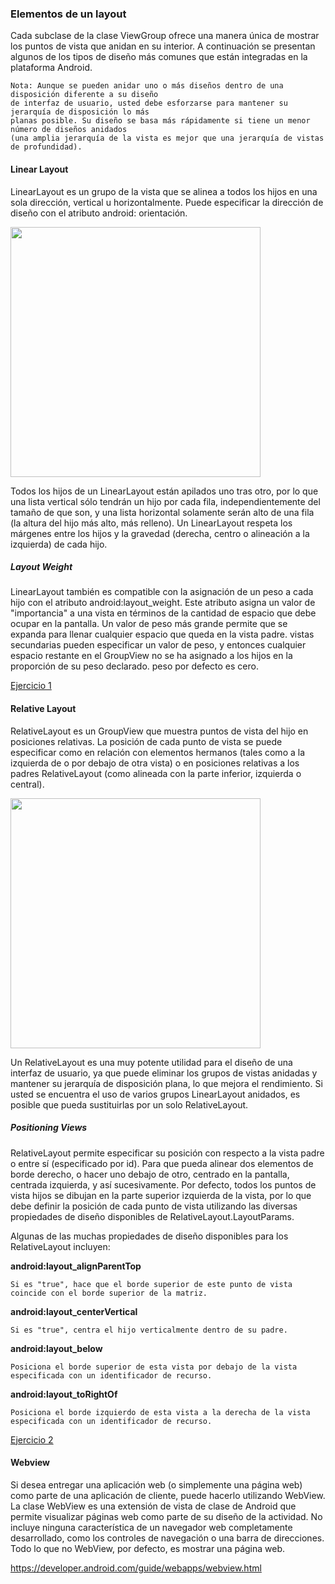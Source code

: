 ### Elementos de un layout

Cada subclase de la clase ViewGroup ofrece una manera única de mostrar los puntos de vista que anidan en su interior. A continuación se presentan algunos de los tipos de diseño más comunes que están integradas en la plataforma Android.

```
Nota: Aunque se pueden anidar uno o más diseños dentro de una disposición diferente a su diseño
de interfaz de usuario, usted debe esforzarse para mantener su jerarquía de disposición lo más
planas posible. Su diseño se basa más rápidamente si tiene un menor número de diseños anidados
(una amplia jerarquía de la vista es mejor que una jerarquía de vistas de profundidad).
```

#### Linear Layout

LinearLayout es un grupo de la vista que se alinea a todos los hijos en una sola dirección, vertical u horizontalmente. Puede especificar la dirección de diseño con el atributo android: orientación.

<img src="https://developer.android.com/images/ui/linearlayout.png" width="400">

Todos los hijos de un LinearLayout están apilados uno tras otro, por lo que una lista vertical sólo tendrán un hijo por cada fila, independientemente del tamaño de que son, y una lista horizontal solamente serán alto de una fila (la altura del hijo más alto, más relleno). Un LinearLayout respeta los márgenes entre los hijos y la gravedad (derecha, centro o alineación a la izquierda) de cada hijo.

##### Layout Weight

LinearLayout también es compatible con la asignación de un peso a cada hijo con el atributo android:layout_weight. Este atributo asigna un valor de "importancia" a una vista en términos de la cantidad de espacio que debe ocupar en la pantalla. Un valor de peso más grande permite que se expanda para llenar cualquier espacio que queda en la vista padre. vistas secundarias pueden especificar un valor de peso, y entonces cualquier espacio restante en el GroupView no se ha asignado a los hijos en la proporción de su peso declarado. peso por defecto es cero.

[Ejercicio 1](/chapter3/exercise1.xml)

#### Relative Layout

RelativeLayout es un GroupView que muestra puntos de vista del hijo en posiciones relativas. La posición de cada punto de vista se puede especificar como en relación con elementos hermanos  (tales como a la izquierda de o por debajo de otra vista) o en posiciones relativas a los padres RelativeLayout (como alineada con la parte inferior, izquierda o central).

<img src="https://developer.android.com/images/ui/relativelayout.png" width="400">

Un RelativeLayout es una muy potente utilidad para el diseño de una interfaz de usuario, ya que puede eliminar los grupos de vistas anidadas y mantener su jerarquía de disposición plana, lo que mejora el rendimiento. Si usted se encuentra el uso de varios grupos LinearLayout anidados, es posible que pueda sustituirlas por un solo RelativeLayout.

##### Positioning Views

RelativeLayout permite especificar su posición con respecto a la vista padre o entre sí (especificado por id). Para que pueda alinear dos elementos de borde derecho, o hacer uno debajo de otro, centrado en la pantalla, centrada izquierda, y así sucesivamente. Por defecto, todos los puntos de vista hijos se dibujan en la parte superior izquierda de la vista, por lo que debe definir la posición de cada punto de vista utilizando las diversas propiedades de diseño disponibles de RelativeLayout.LayoutParams.

Algunas de las muchas propiedades de diseño disponibles para los RelativeLayout incluyen:

**android:layout_alignParentTop**

	Si es "true", hace que el borde superior de este punto de vista coincide con el borde superior de la matriz.

**android:layout_centerVertical**

	Si es "true", centra el hijo verticalmente dentro de su padre.

**android:layout_below**

	Posiciona el borde superior de esta vista por debajo de la vista especificada con un identificador de recurso.

**android:layout_toRightOf**

	Posiciona el borde izquierdo de esta vista a la derecha de la vista especificada con un identificador de recurso.

[Ejercicio 2](/chapter3/exercise2.xml)

#### Webview

Si desea entregar una aplicación web (o simplemente una página web) como parte de una aplicación de cliente, puede hacerlo utilizando WebView. La clase WebView es una extensión de vista de clase de Android que permite visualizar páginas web como parte de su diseño de la actividad. No incluye ninguna característica de un navegador web completamente desarrollado, como los controles de navegación o una barra de direcciones. Todo lo que no WebView, por defecto, es mostrar una página web.

https://developer.android.com/guide/webapps/webview.html